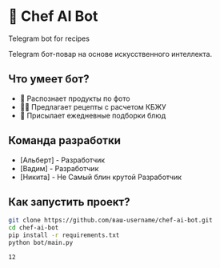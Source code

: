 # 🍳 Chef AI Bot
Telegram bot for recipes

Telegram бот-повар на основе искусственного интеллекта.

## Что умеет бот?
- 📸 Распознает продукты по фото
- 🧑‍🍳 Предлагает рецепты с расчетом КБЖУ
- 🌟 Присылает ежедневные подборки блюд

## Команда разработки
- [Альберт] - Разработчик
- [Вадим] - Разработчик  
- [Никита] - Не Самый блин крутой Разработчик

## Как запустить проект?
```bash
git clone https://github.com/ваш-username/chef-ai-bot.git
cd chef-ai-bot
pip install -r requirements.txt
python bot/main.py

12